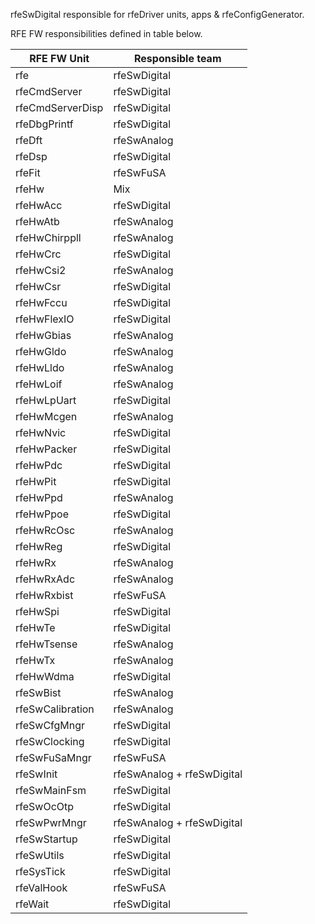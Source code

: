 rfeSwDigital responsible for rfeDriver units, apps & rfeConfigGenerator.

RFE FW responsibilities defined in table below.

| RFE FW Unit            | Responsible team           |
| ---------------------- | -------------------------- |
| rfe                    | rfeSwDigital               |
| rfeCmdServer           | rfeSwDigital               |
| rfeCmdServerDisp       | rfeSwDigital               |
| rfeDbgPrintf           | rfeSwDigital               |
| rfeDft                 | rfeSwAnalog                |
| rfeDsp                 | rfeSwDigital               |
| rfeFit                 | rfeSwFuSA                  |
| rfeHw                  | Mix                        |
| rfeHwAcc               | rfeSwDigital               |
| rfeHwAtb               | rfeSwAnalog                |
| rfeHwChirppll          | rfeSwAnalog                |
| rfeHwCrc               | rfeSwDigital               |
| rfeHwCsi2              | rfeSwAnalog                |
| rfeHwCsr               | rfeSwDigital               |
| rfeHwFccu              | rfeSwDigital               |
| rfeHwFlexIO            | rfeSwDigital               |
| rfeHwGbias             | rfeSwAnalog                |
| rfeHwGldo              | rfeSwAnalog                |
| rfeHwLldo              | rfeSwAnalog                |
| rfeHwLoif              | rfeSwAnalog                |
| rfeHwLpUart            | rfeSwDigital               |
| rfeHwMcgen             | rfeSwAnalog                |
| rfeHwNvic              | rfeSwDigital               |
| rfeHwPacker            | rfeSwDigital               |
| rfeHwPdc               | rfeSwDigital               |
| rfeHwPit               | rfeSwDigital               |
| rfeHwPpd               | rfeSwAnalog                |
| rfeHwPpoe              | rfeSwDigital               |
| rfeHwRcOsc             | rfeSwAnalog                |
| rfeHwReg               | rfeSwDigital               |
| rfeHwRx                | rfeSwAnalog                |
| rfeHwRxAdc             | rfeSwAnalog                |
| rfeHwRxbist            | rfeSwFuSA                  |
| rfeHwSpi               | rfeSwDigital               |
| rfeHwTe                | rfeSwDigital               |
| rfeHwTsense            | rfeSwAnalog                |
| rfeHwTx                | rfeSwAnalog                |
| rfeHwWdma              | rfeSwDigital               |
| rfeSwBist              | rfeSwAnalog                |
| rfeSwCalibration       | rfeSwAnalog                |
| rfeSwCfgMngr           | rfeSwDigital               |
| rfeSwClocking          | rfeSwDigital               |
| rfeSwFuSaMngr          | rfeSwFuSA                  |
| rfeSwInit              | rfeSwAnalog + rfeSwDigital |
| rfeSwMainFsm           | rfeSwDigital               |
| rfeSwOcOtp             | rfeSwDigital               |
| rfeSwPwrMngr           | rfeSwAnalog + rfeSwDigital |
| rfeSwStartup           | rfeSwDigital               |
| rfeSwUtils             | rfeSwDigital               |
| rfeSysTick             | rfeSwDigital               |
| rfeValHook             | rfeSwFuSA                  |
| rfeWait                | rfeSwDigital               |
